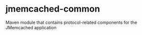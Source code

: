 # jmemcached-common
Maven module that contains protocol-related components for the JMemcached application
